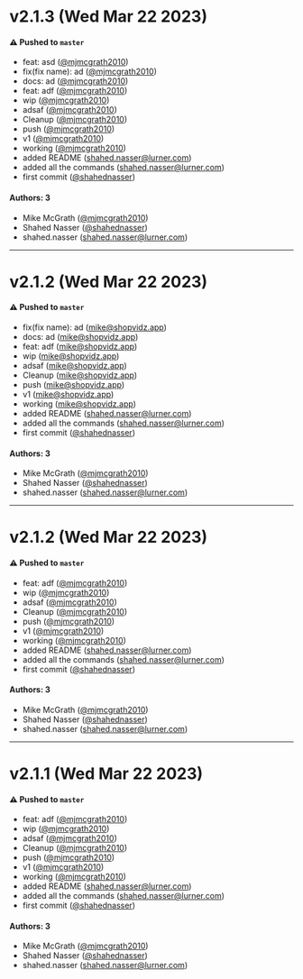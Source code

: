 # v2.1.3 (Wed Mar 22 2023)

#### ⚠️ Pushed to `master`

- feat: asd ([@mjmcgrath2010](https://github.com/mjmcgrath2010))
- fix(fix name): ad ([@mjmcgrath2010](https://github.com/mjmcgrath2010))
- docs: ad ([@mjmcgrath2010](https://github.com/mjmcgrath2010))
- feat: adf ([@mjmcgrath2010](https://github.com/mjmcgrath2010))
- wip ([@mjmcgrath2010](https://github.com/mjmcgrath2010))
- adsaf ([@mjmcgrath2010](https://github.com/mjmcgrath2010))
- Cleanup ([@mjmcgrath2010](https://github.com/mjmcgrath2010))
- push ([@mjmcgrath2010](https://github.com/mjmcgrath2010))
- v1 ([@mjmcgrath2010](https://github.com/mjmcgrath2010))
- working ([@mjmcgrath2010](https://github.com/mjmcgrath2010))
- added README (shahed.nasser@lurner.com)
- added all the commands (shahed.nasser@lurner.com)
- first commit ([@shahednasser](https://github.com/shahednasser))

#### Authors: 3

- Mike McGrath ([@mjmcgrath2010](https://github.com/mjmcgrath2010))
- Shahed Nasser ([@shahednasser](https://github.com/shahednasser))
- shahed.nasser (shahed.nasser@lurner.com)

---

# v2.1.2 (Wed Mar 22 2023)

#### ⚠️ Pushed to `master`

- fix(fix name): ad (mike@shopvidz.app)
- docs: ad (mike@shopvidz.app)
- feat: adf (mike@shopvidz.app)
- wip (mike@shopvidz.app)
- adsaf (mike@shopvidz.app)
- Cleanup (mike@shopvidz.app)
- push (mike@shopvidz.app)
- v1 (mike@shopvidz.app)
- working (mike@shopvidz.app)
- added README (shahed.nasser@lurner.com)
- added all the commands (shahed.nasser@lurner.com)
- first commit ([@shahednasser](https://github.com/shahednasser))

#### Authors: 3

- Mike McGrath ([@mjmcgrath2010](https://github.com/mjmcgrath2010))
- Shahed Nasser ([@shahednasser](https://github.com/shahednasser))
- shahed.nasser (shahed.nasser@lurner.com)

---

# v2.1.2 (Wed Mar 22 2023)

#### ⚠️ Pushed to `master`

- feat: adf ([@mjmcgrath2010](https://github.com/mjmcgrath2010))
- wip ([@mjmcgrath2010](https://github.com/mjmcgrath2010))
- adsaf ([@mjmcgrath2010](https://github.com/mjmcgrath2010))
- Cleanup ([@mjmcgrath2010](https://github.com/mjmcgrath2010))
- push ([@mjmcgrath2010](https://github.com/mjmcgrath2010))
- v1 ([@mjmcgrath2010](https://github.com/mjmcgrath2010))
- working ([@mjmcgrath2010](https://github.com/mjmcgrath2010))
- added README (shahed.nasser@lurner.com)
- added all the commands (shahed.nasser@lurner.com)
- first commit ([@shahednasser](https://github.com/shahednasser))

#### Authors: 3

- Mike McGrath ([@mjmcgrath2010](https://github.com/mjmcgrath2010))
- Shahed Nasser ([@shahednasser](https://github.com/shahednasser))
- shahed.nasser (shahed.nasser@lurner.com)

---

# v2.1.1 (Wed Mar 22 2023)

#### ⚠️ Pushed to `master`

- feat: adf ([@mjmcgrath2010](https://github.com/mjmcgrath2010))
- wip ([@mjmcgrath2010](https://github.com/mjmcgrath2010))
- adsaf ([@mjmcgrath2010](https://github.com/mjmcgrath2010))
- Cleanup ([@mjmcgrath2010](https://github.com/mjmcgrath2010))
- push ([@mjmcgrath2010](https://github.com/mjmcgrath2010))
- v1 ([@mjmcgrath2010](https://github.com/mjmcgrath2010))
- working ([@mjmcgrath2010](https://github.com/mjmcgrath2010))
- added README (shahed.nasser@lurner.com)
- added all the commands (shahed.nasser@lurner.com)
- first commit ([@shahednasser](https://github.com/shahednasser))

#### Authors: 3

- Mike McGrath ([@mjmcgrath2010](https://github.com/mjmcgrath2010))
- Shahed Nasser ([@shahednasser](https://github.com/shahednasser))
- shahed.nasser (shahed.nasser@lurner.com)
